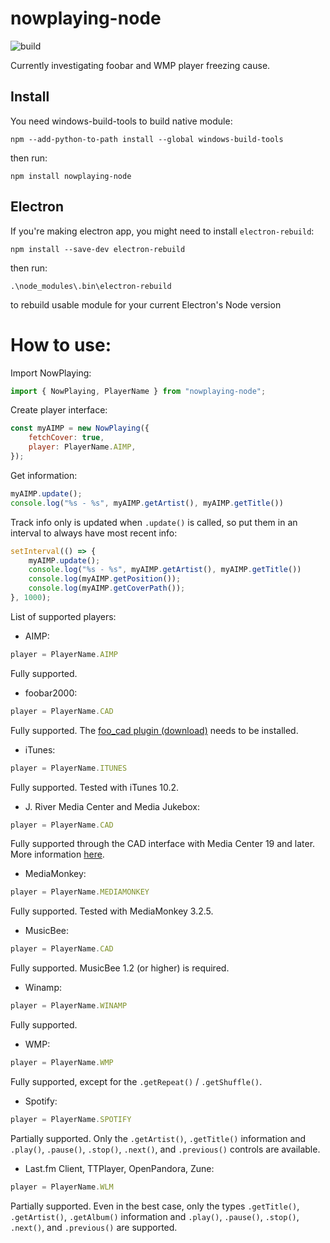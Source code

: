 # nowplaying-node

![build](https://ci.appveyor.com/api/projects/status/drbuy98474cs9rcf?svg=true)

Currently investigating foobar and WMP player freezing cause.

## Install
You need windows-build-tools to build native module:  
```
npm --add-python-to-path install --global windows-build-tools
```

then run:  
```
npm install nowplaying-node
```

## Electron

If you're making electron app, you might need to install `electron-rebuild`:  
```
npm install --save-dev electron-rebuild
```
then run:
```
.\node_modules\.bin\electron-rebuild
```
to rebuild usable module for your current Electron's Node version

# How to use:
Import NowPlaying:  
```js
import { NowPlaying, PlayerName } from "nowplaying-node";
```

Create player interface:
```js
const myAIMP = new NowPlaying({
    fetchCover: true,
    player: PlayerName.AIMP,
});
```

Get information:
```js
myAIMP.update();
console.log("%s - %s", myAIMP.getArtist(), myAIMP.getTitle())
```

Track info only is updated when `.update()` is called, so put them in an interval to always have most recent info:
```js
setInterval(() => {
    myAIMP.update();
    console.log("%s - %s", myAIMP.getArtist(), myAIMP.getTitle())
    console.log(myAIMP.getPosition());
    console.log(myAIMP.getCoverPath());
}, 1000);
```


 List of supported players:

- AIMP:  
```js
player = PlayerName.AIMP
```  
Fully supported. 
- foobar2000:  
```js
player = PlayerName.CAD
```  
Fully supported. The [foo_cad plugin (download)](http://poiru.github.com/foo-cad/) needs to be installed.  
- iTunes:  
```js
player = PlayerName.ITUNES
```  
Fully supported. Tested with iTunes 10.2.  
- J. River Media Center and Media Jukebox:  
```js
player = PlayerName.CAD
```  
Fully supported through the CAD interface with Media Center 19 and later. More information [here](http://yabb.jriver.com/interact/index.php?topic=84508.0).  
- MediaMonkey:  
```js
player = PlayerName.MEDIAMONKEY
```  
Fully supported. Tested with MediaMonkey 3.2.5.  
- MusicBee:  
```js
player = PlayerName.CAD
```  
Fully supported. MusicBee 1.2 (or higher) is required.  
- Winamp:  
```js
player = PlayerName.WINAMP
```  
Fully supported.  
- WMP:  
```js
player = PlayerName.WMP
```  
Fully supported, except for the `.getRepeat()` / `.getShuffle()`.

- Spotify:  
```js
player = PlayerName.SPOTIFY
```  
Partially supported. Only the `.getArtist()`, `.getTitle()` information and `.play()`, `.pause()`, `.stop()`, `.next()`, and `.previous()` controls are available.
- Last.fm Client, TTPlayer, OpenPandora, Zune:  
```js
player = PlayerName.WLM
```  
Partially supported. Even in the best case, only the types `.getTitle()`, `.getArtist()`, `.getAlbum()` information and `.play()`, `.pause()`, `.stop()`, `.next()`, and `.previous()` are supported.
